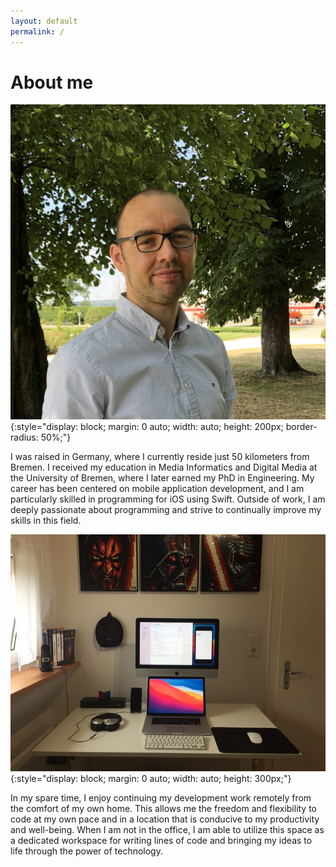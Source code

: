 ```yaml
---
layout: default
permalink: /
---
```


# About me

![Me](/images/2019-portrait.jpg){:style="display: block; margin: 0 auto; width: auto; height: 200px; border-radius: 50%;"}

I was raised in Germany, where I currently reside just 50 kilometers from Bremen. I received my education in Media Informatics and Digital Media at the University of Bremen, where I later earned my PhD in Engineering. My career has been centered on mobile application development, and I am particularly skilled in programming for iOS using Swift. Outside of work, I am deeply passionate about programming and strive to continually improve my skills in this field. 

![My Setup](/images/2021-setup.jpg){:style="display: block; margin: 0 auto; width: auto; height: 300px;"}

In my spare time, I enjoy continuing my development work remotely from the comfort of my own home. This allows me the freedom and flexibility to code at my own pace and in a location that is conducive to my productivity and well-being. When I am not in the office, I am able to utilize this space as a dedicated workspace for writing lines of code and bringing my ideas to life through the power of technology.

